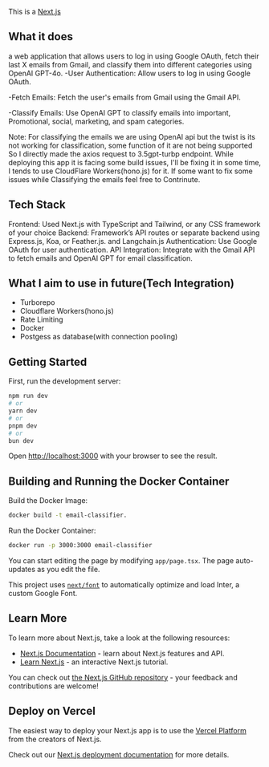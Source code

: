 This is a [Next.js](https://nextjs.org/)

## What it does
a web application that allows users to log in using Google OAuth, fetch their last X emails from Gmail, and classify them into different categories using OpenAI GPT-4o.
-User Authentication: Allow users to log in using Google OAuth.

-Fetch Emails: Fetch the user's emails from Gmail using the Gmail API.

-Classify Emails: Use OpenAI GPT to classify emails into important, Promotional, social, marketing, and spam categories.

Note: For classifying the emails we are using OpenAI api but the twist is its not working for classification, some function of it are not being supported So I directly made the axios request to 3.5gpt-turbp endpoint.
While deploying this app it is facing some build issues, I'll be fixing it in some time, I tends to use CloudFlare Workers(hono.js) for it.
If some want to fix some issues while Classifying the emails feel free to Contrinute.

## Tech Stack
Frontend: Used Next.js with TypeScript and Tailwind, or any CSS framework of your choice
Backend: Framework’s API routes or separate backend using Express.js, Koa, or Feather.js. and Langchain.js
Authentication: Use Google OAuth for user authentication.
API Integration: Integrate with the Gmail API to fetch emails and OpenAI GPT for email classification.


## What I aim to use in future(Tech Integration)
- Turborepo
- Cloudflare Workers(hono.js)
- Rate Limiting
- Docker
- Postgess as database(with connection pooling)

## Getting Started

First, run the development server:

```bash
npm run dev
# or
yarn dev
# or
pnpm dev
# or
bun dev
```

Open [http://localhost:3000](http://localhost:3000) with your browser to see the result.

## Building and Running the Docker Container

Build the Docker Image:
```bash
docker build -t email-classifier.
```

Run the Docker Container:
```bash
docker run -p 3000:3000 email-classifier
```

You can start editing the page by modifying `app/page.tsx`. The page auto-updates as you edit the file.

This project uses [`next/font`](https://nextjs.org/docs/basic-features/font-optimization) to automatically optimize and load Inter, a custom Google Font.

## Learn More

To learn more about Next.js, take a look at the following resources:

- [Next.js Documentation](https://nextjs.org/docs) - learn about Next.js features and API.
- [Learn Next.js](https://nextjs.org/learn) - an interactive Next.js tutorial.

You can check out [the Next.js GitHub repository](https://github.com/vercel/next.js/) - your feedback and contributions are welcome!

## Deploy on Vercel

The easiest way to deploy your Next.js app is to use the [Vercel Platform](https://vercel.com/new?utm_medium=default-template&filter=next.js&utm_source=create-next-app&utm_campaign=create-next-app-readme) from the creators of Next.js.

Check out our [Next.js deployment documentation](https://nextjs.org/docs/deployment) for more details.
